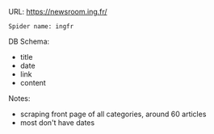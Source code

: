 URL: https://newsroom.ing.fr/

    Spider name: ingfr

DB Schema:
- title
- date
- link
- content

Notes:
- scraping front page of all categories, around 60 articles
- most don't have dates